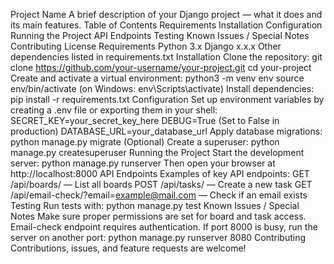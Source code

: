 Project Name
A brief description of your Django project — what it does and its main features.
Table of Contents
Requirements
Installation
Configuration
Running the Project
API Endpoints
Testing
Known Issues / Special Notes
Contributing
License
Requirements
Python 3.x
Django x.x.x
Other dependencies listed in requirements.txt
Installation
Clone the repository:
git clone https://github.com/your-username/your-project.git
cd your-project
Create and activate a virtual environment:
python3 -m venv env
source env/bin/activate (on Windows: env\Scripts\activate)
Install dependencies:
pip install -r requirements.txt
Configuration
Set up environment variables by creating a .env file or exporting them in your shell:
SECRET_KEY=your_secret_key_here
DEBUG=True (Set to False in production)
DATABASE_URL=your_database_url
Apply database migrations:
python manage.py migrate
(Optional) Create a superuser:
python manage.py createsuperuser
Running the Project
Start the development server:
python manage.py runserver
Then open your browser at http://localhost:8000
API Endpoints
Examples of key API endpoints:
GET /api/boards/ — List all boards
POST /api/tasks/ — Create a new task
GET /api/email-check/?email=example@mail.com — Check if an email exists
Testing
Run tests with:
python manage.py test
Known Issues / Special Notes
Make sure proper permissions are set for board and task access.
Email-check endpoint requires authentication.
If port 8000 is busy, run the server on another port:
python manage.py runserver 8080
Contributing
Contributions, issues, and feature requests are welcome!